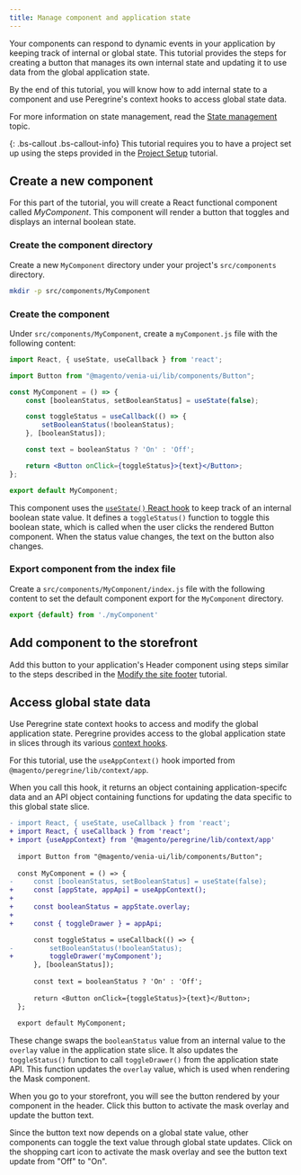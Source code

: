 ```yaml
---
title: Manage component and application state
---
```


Your components can respond to dynamic events in your application by keeping track of internal or global state.
This tutorial provides the steps for creating a button that manages its own internal state and updating it to use data from the global application state.

By the end of this tutorial, you will know how to add internal state to a component and use Peregrine's context hooks to access global state data.

For more information on state management, read the [State management][] topic.

{: .bs-callout .bs-callout-info}
This tutorial requires you to have a project set up using the steps provided in the [Project Setup][] tutorial.

## Create a new component

For this part of the tutorial, you will create a React functional component called *MyComponent*.
This component will render a button that toggles and displays an internal boolean state.

### Create the component directory

Create a new `MyComponent` directory under your project's `src/components` directory.

```sh
mkdir -p src/components/MyComponent
```

### Create the component

Under `src/components/MyComponent`, create a `myComponent.js` file with the following content:

```jsx
import React, { useState, useCallback } from 'react';

import Button from "@magento/venia-ui/lib/components/Button";

const MyComponent = () => {
    const [booleanStatus, setBooleanStatus] = useState(false);

    const toggleStatus = useCallback(() => {
        setBooleanStatus(!booleanStatus);
    }, [booleanStatus]);

    const text = booleanStatus ? 'On' : 'Off';

    return <Button onClick={toggleStatus}>{text}</Button>;
};

export default MyComponent;
```

This component uses the [`useState()` React hook][] to keep track of an internal boolean state value.
It defines a `toggleStatus()` function to toggle this boolean state, which is called when the user clicks the rendered Button component.
When the status value changes, the text on the button also changes.

### Export component from the index file

Create a `src/components/MyComponent/index.js` file with the following content to set the default component export for the `MyComponent` directory.

```js
export {default} from './myComponent'
```

## Add component to the storefront

Add this button to your application's Header component using steps similar to the steps described in the [Modify the site footer][] tutorial.

## Access global state data

Use Peregrine state context hooks to access and modify the global application state.
Peregrine provides access to the global application state in slices through its various [context hooks][].

For this tutorial, use the `useAppContext()` hook imported from `@magento/peregrine/lib/context/app`.

When you call this hook, it returns an object containing application-specifc data and an API object containing functions for updating the data specific to this global state slice.

```diff
- import React, { useState, useCallback } from 'react';
+ import React, { useCallback } from 'react';
+ import {useAppContext} from '@magento/peregrine/lib/context/app'
  
  import Button from "@magento/venia-ui/lib/components/Button";
  
  const MyComponent = () => {
-     const [booleanStatus, setBooleanStatus] = useState(false);
+     const [appState, appApi] = useAppContext();
+  
+     const booleanStatus = appState.overlay;
+
+     const { toggleDrawer } = appApi;

      const toggleStatus = useCallback(() => {
-         setBooleanStatus(!booleanStatus);
+         toggleDrawer('myComponent');
      }, [booleanStatus]);
  
      const text = booleanStatus ? 'On' : 'Off';
  
      return <Button onClick={toggleStatus}>{text}</Button>;
  };
  
  export default MyComponent;
```

These change swaps the `booleanStatus` value from an internal value to the `overlay` value in the application state slice.
It also updates the `toggleStatus()` function to call `toggleDrawer()` from the application state API.
This function updates the `overlay` value, which is used when rendering the Mask component.

When you go to your storefront, you will see the button rendered by your component in the header.
Click this button to activate the mask overlay and update the button text.

Since the button text now depends on a global state value, other components can toggle the text value through global state updates.
Click on the shopping cart icon to activate the mask overlay and see the button text update from "Off" to "On".

[project setup]: <{%link tutorials/pwa-studio-fundamentals/project-setup/index.md %}>
[state management]: <{%link technologies/basic-concepts/state-management/index.md %}>
[modify the site footer]: <{%link tutorials/pwa-studio-fundamentals/modify-site-footer/index.md %}>

[`usestate()` react hook]: https://reactjs.org/docs/hooks-reference.html#usestate
[context hooks]: https://github.com/magento/pwa-studio/tree/develop/packages/peregrine/lib/context